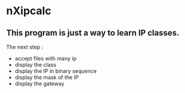 # nXipcalc


This program is just a way to learn IP classes.
-------
The next step :
   - accept files with many ip 
   - display the class
   - display the IP in binary sequence 
   - display the mask of the IP
   - display the gateway 
